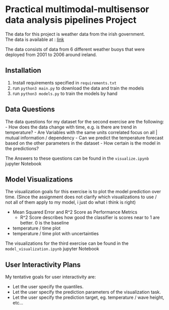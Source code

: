 # Practical multimodal-multisensor data analysis pipelines Project

The data for this project is weather data from the irish government.  
The data is available at : [link](https://data.gov.ie/dataset/weather-buoy-network?package_type=dataset)  

The data consists of data from 6 different weather buoys that were deployed from 2001 to 2006 around ireland.  

## Installation

1. Install requirements specified in ```requirements.txt```  
2. run ``` python3 main.py ``` to download the data and train the models
3. run ``` python3 models.py ``` to train the models by hand

## Data Questions

The data questions for my dataset for the second exercise are the following:
    - How does the data change with time, e.g. is there are trend in temperature?
    - Are Variables with the same units correlated focus on all | mutual information / dependency
    - Can we predict the temperature forecast based on the other parameters in the dataset
        - How certain is the model in the predictions?

The Answers to these questions can be found in the ```visualize.ipynb``` jupyter Notebook

## Model Visualizations

The visualization goals for this exercise is to plot the model prediction over time.
(Since the assignment does not clarify which visualizations to use / not all of them apply to my model, i just do what i think is right)

- Mean Squared Error and R^2 Score as Performance Metrics
  - R^2 Score describes how good the classifier is scores near to 1 are better. 0 is the baseline
- temperature / time plot
- temperature / time plot with uncertainties

The visualizations for the third exercise can be found in the ```model_visualization.ipynb``` jupyter Notebook

## User Interactivity Plans

My tentative goals for user interactivity are:

- Let the user specify the quantiles.
- Let the user specify the prediction parameters of the visualization task.
- Let the user specify the prediction target, eg. temperature / wave height, etc...
